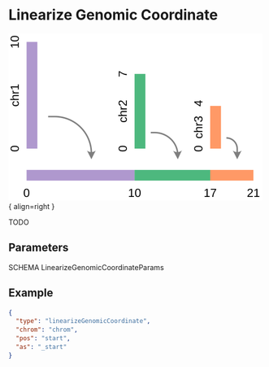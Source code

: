 # Linearize Genomic Coordinate

![Placeholder](../../img/coordinate-linearization.svg){ align=right }

TODO

## Parameters

SCHEMA LinearizeGenomicCoordinateParams

## Example

```json
{
  "type": "linearizeGenomicCoordinate",
  "chrom": "chrom",
  "pos": "start",
  "as": "_start"
}
```
